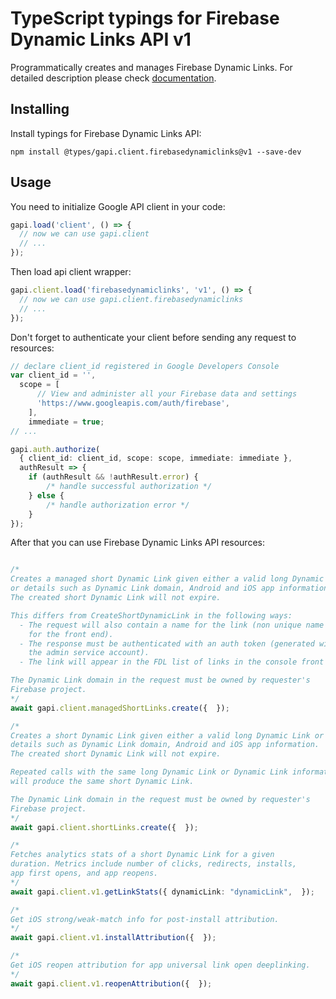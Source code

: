 # TypeScript typings for Firebase Dynamic Links API v1

Programmatically creates and manages Firebase Dynamic Links.
For detailed description please check [documentation](https://firebase.google.com/docs/dynamic-links/).

## Installing

Install typings for Firebase Dynamic Links API:

```
npm install @types/gapi.client.firebasedynamiclinks@v1 --save-dev
```

## Usage

You need to initialize Google API client in your code:

```typescript
gapi.load('client', () => {
  // now we can use gapi.client
  // ...
});
```

Then load api client wrapper:

```typescript
gapi.client.load('firebasedynamiclinks', 'v1', () => {
  // now we can use gapi.client.firebasedynamiclinks
  // ...
});
```

Don't forget to authenticate your client before sending any request to resources:

```typescript
// declare client_id registered in Google Developers Console
var client_id = '',
  scope = [ 
      // View and administer all your Firebase data and settings
      'https://www.googleapis.com/auth/firebase',
    ],
    immediate = true;
// ...

gapi.auth.authorize(
  { client_id: client_id, scope: scope, immediate: immediate },
  authResult => {
    if (authResult && !authResult.error) {
        /* handle successful authorization */
    } else {
        /* handle authorization error */
    }
});
```

After that you can use Firebase Dynamic Links API resources:

```typescript

/*
Creates a managed short Dynamic Link given either a valid long Dynamic Link
or details such as Dynamic Link domain, Android and iOS app information.
The created short Dynamic Link will not expire.

This differs from CreateShortDynamicLink in the following ways:
  - The request will also contain a name for the link (non unique name
    for the front end).
  - The response must be authenticated with an auth token (generated with
    the admin service account).
  - The link will appear in the FDL list of links in the console front end.

The Dynamic Link domain in the request must be owned by requester's
Firebase project.
*/
await gapi.client.managedShortLinks.create({  });

/*
Creates a short Dynamic Link given either a valid long Dynamic Link or
details such as Dynamic Link domain, Android and iOS app information.
The created short Dynamic Link will not expire.

Repeated calls with the same long Dynamic Link or Dynamic Link information
will produce the same short Dynamic Link.

The Dynamic Link domain in the request must be owned by requester's
Firebase project.
*/
await gapi.client.shortLinks.create({  });

/*
Fetches analytics stats of a short Dynamic Link for a given
duration. Metrics include number of clicks, redirects, installs,
app first opens, and app reopens.
*/
await gapi.client.v1.getLinkStats({ dynamicLink: "dynamicLink",  });

/*
Get iOS strong/weak-match info for post-install attribution.
*/
await gapi.client.v1.installAttribution({  });

/*
Get iOS reopen attribution for app universal link open deeplinking.
*/
await gapi.client.v1.reopenAttribution({  });
```
